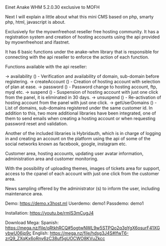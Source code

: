 Einet Anake WHM 5.2.0.30 exclusive to MOFH

Next I will explain a little about what this mini CMS based on php, smarty php, html, javascript is about.

Exclusively for the myownfreehost reseller free hosting community. It has a registration system and creation of hosting accounts using the api provided by myownfreehost and ifastnet.

It has 6 basic functions under the anake-whm library that is responsible for connecting with the api reseller to enforce the action of each function.

Functions available with the api reseller:

-> availability () - Verification and availability of domain, sub-domain before registering.
-> createAccount () - Creation of hosting account with selection of plan at ease.
-> password () - Password change to hosting account, ftp, myql etc.
-> suspend () - Suspension of hosting account with just one click from the panel, it is eliminated in 30 days.
-> unsuspend () - Re-activation of hosting account from the panel with just one click.
-> getUserDomains () - List of domains, sub-domains registered under the same customer id.
In addition to this, two more additional libraries have been integrated, one of them to send emails when creating a hosting account or when requesting password reset and validation.

Another of the included libraries is Hybridauth, which is in charge of logging in and creating an account on the platform using the api of some of the social networks known as facebook, google, instagram etc.

Customer area, hosting accounts, updating user avatar information, administration area and customer monitoring.

With the possibility of uploading themes, images of tickets area for support, access to the cpanel of each account with just one click from the customer area.

News sampling offered by the administrator (s) to inform the user, including maintenance area.

Demo: https://demo.x3host.ml
Userdemo: demo1 Passdemo: demo1

Installation: https://youtu.be/rmIS3mCugJ4

Download Mega:
Spanish: https://mega.nz/file/oRtkhRCQ#5ogtwNWL9w5STPQo2q3pYgX6osurF41XGvbwU06jp9c
English: https://mega.nz/file/hdsg3J4S#IfwT6-zrQ9_ZXqKx6oRny6zC38uf5gUOCWO8KVuZkcc
